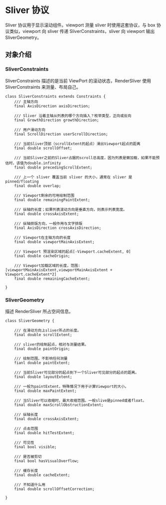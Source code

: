 # Sliver 协议

Sliver 协议用于显示滚动组件。viewport 测量 sliver 时使用这套协议，与 box 协议类似，viewport 向 sliver 传递 SliverConstraints，sliver 向 viewport 输出 SliverGeometry。

## 对象介绍

### SliverConstraints

SliverConstraints 描述的是当前 ViewPort 的滚动状态，RenderSliver 使用 SliverConstraints 来测量、布局自己。

```
class SliverConstraints extends Constraints {
    /// 主轴方向
    final AxisDirection axisDirection;

    /// Sliver 沿着主轴从列表的哪个方向插入？枚举类型，正向或反向
    final GrowthDirection growthDirection;

    /// 用户滑动方向
    final ScrollDirection userScrollDirection;

    /// 当前Sliver顶部（scrollExtent的起点）滑出Viewport起点的距离
    final double scrollOffset;

    /// 当前Sliver之前的Sliver占据的scroll总高度，因为列表是懒加载，如果不能预估时，该值为double.infinity
    final double precedingScrollExtent;

    /// 上一个 sliver 覆盖当前 sliver 的大小，通常在 sliver 是 pinned/floating
    final double overlap;

    /// Viewport剩余的可用绘制范围
    final double remainingPaintExtent;

    /// 纵轴的长度；如果列表滚动方向是垂直方向，则表示列表宽度。
    final double crossAxisExtent;

    /// 纵轴排版方向，一般作用与文字排版
    final AxisDirection crossAxisDirection;

    /// Viewport在主轴方向的长度
    final double viewportMainAxisExtent;

    /// Viewport 预渲染区域的起点[-Viewport.cacheExtent, 0]
    final double cacheOrigin;

    /// Viewport加载区域的长度，范围:[viewportMainAxisExtent,viewportMainAxisExtent + Viewport.cacheExtent*2]
    final double remainingCacheExtent;

}
```

### SliverGeometry

描述 RenderSliver 所占空间信息。

```
class SliverGeometry {

    /// 在滑动方向上sliver所占的长度。
    final double scrollExtent;

    /// sliver的绘制起点，相对与测量结果。
    final double paintOrigin;

    /// 绘制范围，不影响任何测量
    fianl double paintExtent;

    /// 当前Sliver可见部分的起点到下一个Sliver可见部分的起点的距离。
    final double layoutExtent;

    /// 一般为paintExtent，特殊情况下用于计算Viewport的大小。
    final double maxPaintExtent;

    /// 当Sliver可以收缩时，最大收缩范围。一般slive是pinned或者float。
    final double maxScrollObstructionExtent;

    /// 纵轴长度
    final double crossAxisExtent;

    /// 点击范围
    final double hitTestExtent;

    /// 可见性
    final bool visible;

    /// 是否被剪切
    final bool hasVisualOverflow;

    /// 缓存长度
    final double cacheExtent;

    /// 不知道什么用
    final double scrollOffsetCorrection;

}
```
